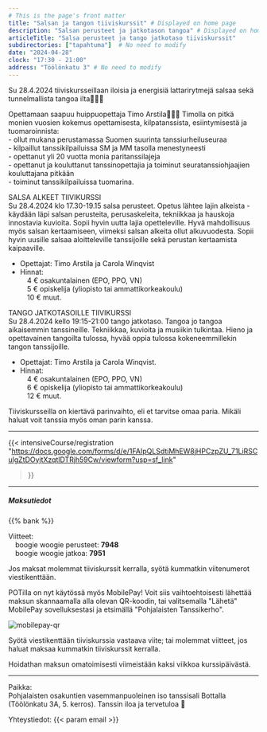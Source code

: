 ```yaml
---
# This is the page's front matter
title: "Salsan ja tangon tiiviskurssit" # Displayed on home page
description: "Salsan perusteet ja jatkotason tangoa" # Displayed on home page
articleTitle: "Salsa perusteet ja tango jatkotaso tiiviskurssit"
subdirectories: ["tapahtuma"]  # No need to modify
date: "2024-04-28"
clock: "17:30 - 21:00"
address: "Töölönkatu 3" # No need to modify
---
```


Su 28.4.2024 tiiviskursseillaan iloisia ja energisiä lattarirytmejä salsaa sekä tunnelmallista tangoa ilta🤩💃🕺

Opettamaan saapuu huippuopettaja Timo Arstila💃🕺😃 Timolla on pitkä monien vuosien kokemus opettamisesta, kilpatanssista, esiintymisestä ja tuomaroinnista:  
\- ollut mukana perustamassa Suomen suurinta tanssiurheiluseuraa  
\- kilpaillut tanssikilpailuissa SM ja MM tasolla menestyneesti  
\- opettanut yli 20 vuotta monia paritanssilajeja  
\- opettanut ja kouluttanut tanssinopettajia ja toiminut seuratanssiohjaajien kouluttajana pitkään  
\- toiminut tanssikilpailuissa tuomarina.

SALSA ALKEET TIIVIKURSSI  
Su 28.4.2024 klo 17.30-19.15 salsa perusteet. Opetus lähtee lajin alkeista - käydään läpi salsan perusteita, perusaskeleita, tekniikkaa ja hauskoja innostavia kuvioita. Sopii hyvin uutta lajia opetteleville. Hyvä mahdollisuus myös salsan kertaamiseen, viimeksi salsan alkeita ollut alkuvuodesta. Sopii hyvin uusille salsaa aloitteleville tanssijoille sekä perustan kertaamista kaipaaville.  
- Opettajat: Timo Arstila ja Carola Winqvist
- Hinnat:  
&emsp;4 € osakuntalainen (EPO, PPO, VN)  
&emsp;5 € opiskelija (yliopisto tai ammattikorkeakoulu)  
&emsp;10 € muut.  

TANGO JATKOTASOILLE TIIVIKURSSI  
Su 28.4.2024 kello 19:15-21:00 tango jatkotaso. Tangoa jo tangoa aikaisemmin tanssineille. Tekniikkaa, kuvioita ja musiikin tulkintaa. Hieno ja opettavainen tangoilta tulossa, hyvää oppia tulossa kokeneemmillekin tangon tanssijoille.
- Opettajat: Timo Arstila ja Carola Winqvist.
- Hinnat:  
&emsp;4 € osakuntalainen (EPO, PPO, VN)  
&emsp;6 € opiskelija (yliopisto tai ammattikorkeakoulu)  
&emsp;12 € muut.

Tiiviskursseilla on kiertävä parinvaihto, eli et tarvitse omaa paria.
Mikäli haluat voit tanssia myös oman parin kanssa.

---
{{< intensiveCourse/registration
  "https://docs.google.com/forms/d/e/1FAIpQLSdtiMhEW8jHPCzpZU_71LiRSCulgZtDOyjtXzqtlDTRjh59Cw/viewform?usp=sf_link"
>}}

---
##### Maksutiedot

{{% bank %}}
<!-- UPDATE reference number(s) -->
Viitteet:  
&emsp;boogie woogie perusteet: **7948**  
&emsp;boogie woogie jatkoa: **7951**

<!-- VERIFY if relevant -->
Jos maksat molemmat tiiviskurssit kerralla, syötä kummatkin viitenumerot viestikenttään.

POTilla on nyt käytössä myös MobilePay! Voit siis vaihtoehtoisesti lähettää maksun skannaamalla alla olevan QR-koodin, tai valitsemalla "Lähetä" MobilePay sovelluksestasi ja etsimällä "Pohjalaisten Tanssikerho".

![mobilepay-qr](/img/mobilepay-qr.png)

Syötä viestikenttään tiiviskurssia vastaava viite; tai molemmat viitteet, jos haluat maksaa kummatkin tiiviskurssit kerralla. 

Hoidathan maksun omatoimisesti viimeistään kaksi viikkoa kurssipäivästä.

---
Paikka:  
Pohjalaisten osakuntien vasemmanpuoleinen iso tanssisali Bottalla (Töölönkatu 3A, 5. kerros). Tanssin iloa ja tervetuloa 🙂

Yhteystiedot: {{< param email >}}
